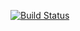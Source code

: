 [![Build Status](https://travis-ci.org/2Chaosman/project-lvl1-s168.svg?branch=master)](https://travis-ci.org/2Chaosman/project-lvl1-s168)
